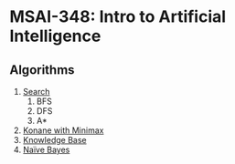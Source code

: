 # MSAI-348: Intro to Artificial Intelligence

## Algorithms

1. [Search](search/)
   1. BFS
   2. DFS
   3. A*
2. [Konane with Minimax](konane-minimax/)
3. [Knowledge Base](knowledge-base/)
4. [Naïve Bayes](naive-bayes/)
